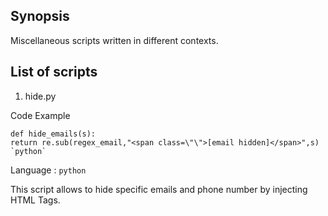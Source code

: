 ## Synopsis

Miscellaneous scripts written in different contexts.


## List of scripts

1. hide.py

Code Example

	def hide_emails(s):
	return re.sub(regex_email,"<span class=\"\">[email hidden]</span>",s)
	`python`

Language : `python`

This script allows to hide specific emails and phone number by injecting HTML Tags.